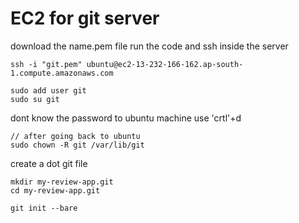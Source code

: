
# EC2 for git server

download the name.pem file
run the code and ssh inside the server
```
ssh -i "git.pem" ubuntu@ec2-13-232-166-162.ap-south-1.compute.amazonaws.com
```

```
sudo add user git 
sudo su git
```

dont know the password to ubuntu machine use 'crtl'+d

```
// after going back to ubuntu
sudo chown -R git /var/lib/git
```

create a dot git file 
```
mkdir my-review-app.git
cd my-review-app.git

git init --bare
```